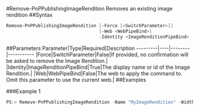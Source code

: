 #Remove-PnPPublishingImageRendition
Removes an existing image rendition
##Syntax
```powershell
Remove-PnPPublishingImageRendition [-Force [<SwitchParameter>]]
                                   [-Web <WebPipeBind>]
                                   -Identity <ImageRenditionPipeBind>
```


##Parameters
Parameter|Type|Required|Description
---------|----|--------|-----------
|Force|SwitchParameter|False|If provided, no confirmation will be asked to remove the Image Rendition.|
|Identity|ImageRenditionPipeBind|True|The display name or id of the Image Rendition.|
|Web|WebPipeBind|False|The web to apply the command to. Omit this parameter to use the current web.|
##Examples

###Example 1
```powershell
PS:> Remove-PnPPublishingImageRendition -Name "MyImageRendition" -Width 800 -Height 600
```


